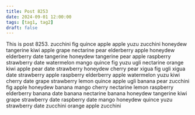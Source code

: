 ```yaml
---
title: Post 8253
date: 2024-09-01 12:00:00
tags: [tag1, tag2]
draft: false
---
```

This is post 8253.
zucchini
fig
quince
apple
apple
yuzu
zucchini
honeydew
tangerine
kiwi
apple
grape
nectarine
pear
elderberry
apple
honeydew
elderberry
date
tangerine
honeydew
tangerine
pear
apple
raspberry
strawberry
date
watermelon
mango
quince
fig
yuzu
ugli
nectarine
orange
kiwi
apple
pear
date
strawberry
honeydew
cherry
pear
xigua
fig
ugli
xigua
date
strawberry
apple
raspberry
elderberry
apple
watermelon
yuzu
kiwi
cherry
date
grape
strawberry
lemon
quince
apple
ugli
banana
pear
zucchini
fig
apple
honeydew
banana
mango
cherry
nectarine
lemon
raspberry
elderberry
banana
date
banana
nectarine
banana
honeydew
tangerine
kiwi
grape
strawberry
date
raspberry
date
mango
honeydew
quince
yuzu
strawberry
date
zucchini
orange
apple
zucchini

